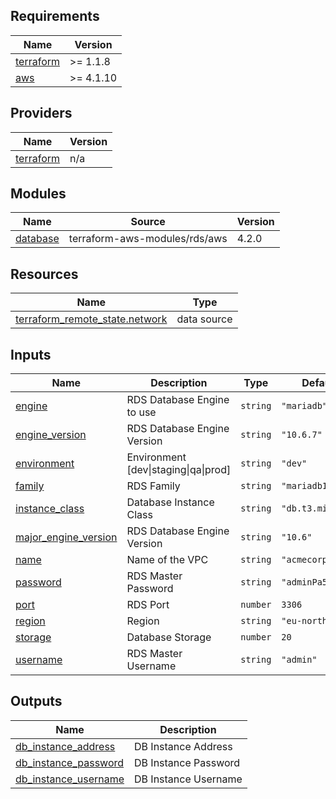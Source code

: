 <!-- BEGIN_TF_DOCS -->
## Requirements

| Name | Version |
|------|---------|
| <a name="requirement_terraform"></a> [terraform](#requirement\_terraform) | >= 1.1.8 |
| <a name="requirement_aws"></a> [aws](#requirement\_aws) | >= 4.1.10 |

## Providers

| Name | Version |
|------|---------|
| <a name="provider_terraform"></a> [terraform](#provider\_terraform) | n/a |

## Modules

| Name | Source | Version |
|------|--------|---------|
| <a name="module_database"></a> [database](#module\_database) | terraform-aws-modules/rds/aws | 4.2.0 |

## Resources

| Name | Type |
|------|------|
| [terraform_remote_state.network](https://registry.terraform.io/providers/hashicorp/terraform/latest/docs/data-sources/remote_state) | data source |

## Inputs

| Name | Description | Type | Default | Required |
|------|-------------|------|---------|:--------:|
| <a name="input_engine"></a> [engine](#input\_engine) | RDS Database Engine to use | `string` | `"mariadb"` | no |
| <a name="input_engine_version"></a> [engine\_version](#input\_engine\_version) | RDS Database Engine Version | `string` | `"10.6.7"` | no |
| <a name="input_environment"></a> [environment](#input\_environment) | Environment [dev\|staging\|qa\|prod] | `string` | `"dev"` | no |
| <a name="input_family"></a> [family](#input\_family) | RDS Family | `string` | `"mariadb10.6"` | no |
| <a name="input_instance_class"></a> [instance\_class](#input\_instance\_class) | Database Instance Class | `string` | `"db.t3.micro"` | no |
| <a name="input_major_engine_version"></a> [major\_engine\_version](#input\_major\_engine\_version) | RDS Database Engine Version | `string` | `"10.6"` | no |
| <a name="input_name"></a> [name](#input\_name) | Name of the VPC | `string` | `"acmecorp"` | no |
| <a name="input_password"></a> [password](#input\_password) | RDS Master Password | `string` | `"adminPa55w0rd"` | no |
| <a name="input_port"></a> [port](#input\_port) | RDS Port | `number` | `3306` | no |
| <a name="input_region"></a> [region](#input\_region) | Region | `string` | `"eu-north-1"` | no |
| <a name="input_storage"></a> [storage](#input\_storage) | Database Storage | `number` | `20` | no |
| <a name="input_username"></a> [username](#input\_username) | RDS Master Username | `string` | `"admin"` | no |

## Outputs

| Name | Description |
|------|-------------|
| <a name="output_db_instance_address"></a> [db\_instance\_address](#output\_db\_instance\_address) | DB Instance Address |
| <a name="output_db_instance_password"></a> [db\_instance\_password](#output\_db\_instance\_password) | DB Instance Password |
| <a name="output_db_instance_username"></a> [db\_instance\_username](#output\_db\_instance\_username) | DB Instance Username |
<!-- END_TF_DOCS -->